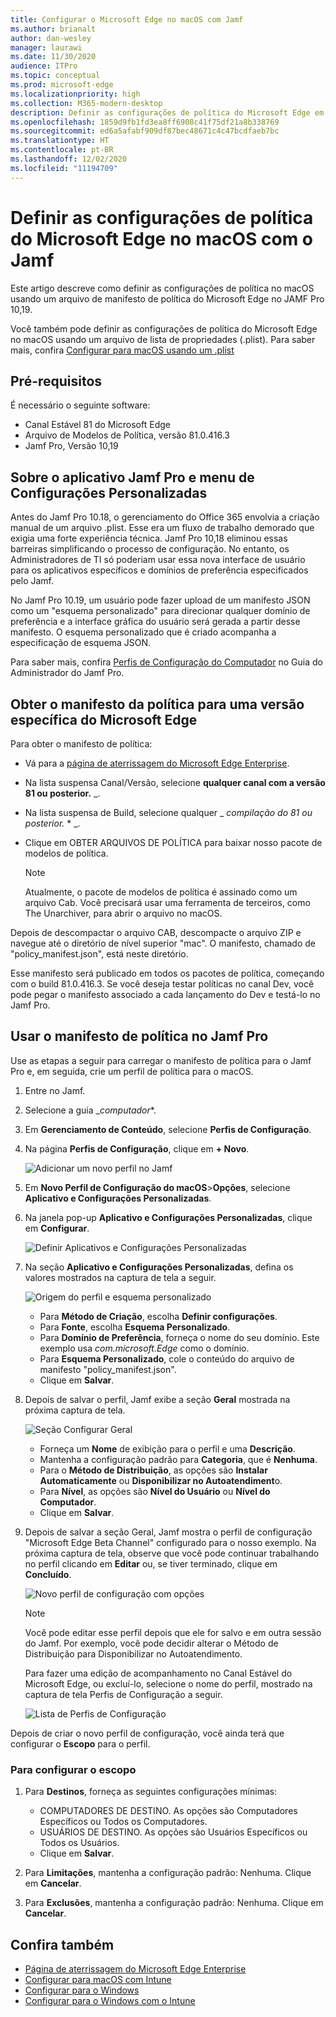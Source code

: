 ```yaml
---
title: Configurar o Microsoft Edge no macOS com Jamf
ms.author: brianalt
author: dan-wesley
manager: laurawi
ms.date: 11/30/2020
audience: ITPro
ms.topic: conceptual
ms.prod: microsoft-edge
ms.localizationpriority: high
ms.collection: M365-modern-desktop
description: Definir as configurações de política do Microsoft Edge em dispositivos Mac com o Jamf
ms.openlocfilehash: 1859d9fb1fd3ea8ff6908c41f75df21a8b338769
ms.sourcegitcommit: ed6a5afabf909df87bec48671c4c47bcdfaeb7bc
ms.translationtype: HT
ms.contentlocale: pt-BR
ms.lasthandoff: 12/02/2020
ms.locfileid: "11194709"
---
```

# Definir as configurações de política do Microsoft Edge no macOS com o Jamf

Este artigo descreve como definir as configurações de política no macOS usando um arquivo de manifesto de política do Microsoft Edge no JAMF Pro 10,19.

Você também pode definir as configurações de política do Microsoft Edge no macOS usando um arquivo de lista de propriedades (.plist). Para saber mais, confira [Configurar para macOS usando um .plist](configure-microsoft-edge-on-mac.md)


##  <a name="prerequisites"></a>Pré-requisitos

É necessário o seguinte software:

- Canal Estável 81 do Microsoft Edge
- Arquivo de Modelos de Política, versão 81.0.416.3
- Jamf Pro, Versão 10,19

##  <a name="about-the-jamf-pro-application-&-custom-settings-menu"></a>Sobre o aplicativo Jamf Pro e menu de Configurações Personalizadas

Antes do Jamf Pro 10.18, o gerenciamento do Office 365 envolvia a criação manual de um arquivo .plist. Esse era um fluxo de trabalho demorado que exigia uma forte experiência técnica. Jamf Pro 10,18 eliminou essas barreiras simplificando o processo de configuração. No entanto, os Administradores de TI só poderiam usar essa nova interface de usuário para os aplicativos específicos e domínios de preferência especificados pelo Jamf.

No Jamf Pro 10.19, um usuário pode fazer upload de um manifesto JSON como um "esquema personalizado" para direcionar qualquer domínio de preferência e a interface gráfica do usuário será gerada a partir desse manifesto. O esquema personalizado que é criado acompanha a especificação de esquema JSON.

Para saber mais, confira [Perfis de Configuração do Computador](https://jamf.it/computer-configuration-profiles) no Guia do Administrador do Jamf Pro.

##  <a name="get-the-policy-manifest-for-a-specific-version-of-microsoft-edge"></a>Obter o manifesto da política para uma versão específica do Microsoft Edge

Para obter o manifesto de política:

- Vá para a [página de aterrissagem do Microsoft Edge Enterprise](https://aka.ms/EdgeEnterprise).
- Na lista suspensa Canal/Versão, selecione **qualquer canal com a versão 81 ou posterior.** _.
- Na lista suspensa de Build, selecione qualquer _ *compilação do 81 ou posterior.* * _.
- Clique em OBTER ARQUIVOS DE POLÍTICA para baixar nosso pacote de modelos de política.

  > [!NOTE]
  > Atualmente, o pacote de modelos de política é assinado como um arquivo Cab. Você precisará usar uma ferramenta de terceiros, como The Unarchiver, para abrir o arquivo no macOS.

Depois de descompactar o arquivo CAB, descompacte o arquivo ZIP e navegue até o diretório de nível superior "mac". O manifesto, chamado de "policy_manifest.json", está neste diretório.

Esse manifesto será publicado em todos os pacotes de política, começando com o build 81.0.416.3. Se você deseja testar políticas no canal Dev, você pode pegar o manifesto associado a cada lançamento do Dev e testá-lo no Jamf Pro.  

##  <a name="use-the-policy-manifest-in-jamf-pro"></a>Usar o manifesto de política no Jamf Pro

Use as etapas a seguir para carregar o manifesto de política para o Jamf Pro e, em seguida, crie um perfil de política para o macOS.

1. Entre no Jamf.
2. Selecione a guia _*computador**.
3. Em **Gerenciamento de Conteúdo**, selecione **Perfis de Configuração**.
4. Na página **Perfis de Configuração**, clique em **+ Novo**.

   ![Adicionar um novo perfil no Jamf](media/configure-microsoft-edge-on-mac-jamf/configure-macos-jamf-configuration-profiles.png)

5. Em **Novo Perfil de Configuração do macOS**>**Opções**, selecione **Aplicativo e Configurações Personalizadas**.
6. Na janela pop-up **Aplicativo e Configurações Personalizadas**, clique em **Configurar**.

   ![Definir Aplicativos e Configurações Personalizadas](media/configure-microsoft-edge-on-mac-jamf/configure-macos-jamf-app-and-custom.png)

7. Na seção **Aplicativo e Configurações Personalizadas**, defina os valores mostrados na captura de tela a seguir.

   ![Origem do perfil e esquema personalizado](media/configure-microsoft-edge-on-mac-jamf/configure-macos-jamf-app-and-custom-schema.png)

   - Para **Método de Criação**, escolha **Definir configurações**.
   - Para **Fonte**, escolha **Esquema Personalizado**.
   - Para **Domínio de Preferência**, forneça o nome do seu domínio. Este exemplo usa *com.microsoft.Edge* como o domínio.
   - Para **Esquema Personalizado**, cole o conteúdo do arquivo de manifesto "policy_manifest.json".
   - Clique em **Salvar**.

8. Depois de salvar o perfil, Jamf exibe a seção **Geral** mostrada na próxima captura de tela.

   ![Seção Configurar Geral](media/configure-microsoft-edge-on-mac-jamf/configure-macos-jamf-app-and-custom-general-setting.png)

   - Forneça um **Nome** de exibição para o perfil e uma **Descrição**.
   - Mantenha a configuração padrão para **Categoria**, que é **Nenhuma**.
   - Para o **Método de Distribuição**, as opções são **Instalar Automaticamente** ou **Disponibilizar no Autoatendiment**o.
   - Para **Nível**, as opções são **Nível do Usuário** ou **Nível do Computador**.
   - Clique em **Salvar**.

9. Depois de salvar a seção Geral, Jamf mostra o perfil de configuração "Microsoft Edge Beta Channel" configurado para o nosso exemplo. Na próxima captura de tela, observe que você pode continuar trabalhando no perfil clicando em **Editar** ou, se tiver terminado, clique em **Concluído**.

   ![Novo perfil de configuração com opções](media/configure-microsoft-edge-on-mac-jamf/configure-macos-jamf-configuration-profiles-beta-channel.png)

   > [!NOTE]
   > Você pode editar esse perfil depois que ele for salvo e em outra sessão do Jamf. Por exemplo, você pode decidir alterar o Método de Distribuição para Disponibilizar no Autoatendimento.

   Para fazer uma edição de acompanhamento no Canal Estável do Microsoft Edge, ou excluí-lo, selecione o nome do perfil, mostrado na captura de tela Perfis de Configuração a seguir.

   ![Lista de Perfis de Configuração](media/configure-microsoft-edge-on-mac-jamf/configure-macos-jamf-configuration-profiles-beta-channel-done.png)

Depois de criar o novo perfil de configuração, você ainda terá que configurar o **Escopo** para o perfil.

###  <a name="to-configure-the-scope"></a>Para configurar o escopo

1. Para **Destinos**, forneça as seguintes configurações mínimas:

   - COMPUTADORES DE DESTINO. As opções são Computadores Específicos ou Todos os Computadores.
   - USUÁRIOS DE DESTINO. As opções são Usuários Específicos ou Todos os Usuários.
   - Clique em **Salvar**.
2. Para **Limitações**, mantenha a configuração padrão: Nenhuma. Clique em **Cancelar**.
3. Para **Exclusões**, mantenha a configuração padrão: Nenhuma. Clique em **Cancelar**.

##  <a name="see-also"></a>Confira também

- [Página de aterrissagem do Microsoft Edge Enterprise](https://aka.ms/EdgeEnterprise)
- [Configurar para macOS com Intune](configure-microsoft-edge-on-mac.md)
- [Configurar para o Windows](configure-microsoft-edge.md)
- [Configurar para o Windows com o Intune](configure-edge-with-intune.md)
